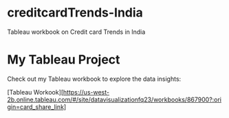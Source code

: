 # creditcardTrends-India
Tableau workbook on Credit card Trends in India 

# My Tableau Project

Check out my Tableau workbook to explore the data insights:

[Tableau Workook][https://us-west-2b.online.tableau.com/#/site/datavisualizationfq23/workbooks/867900?:origin=card_share_link]
